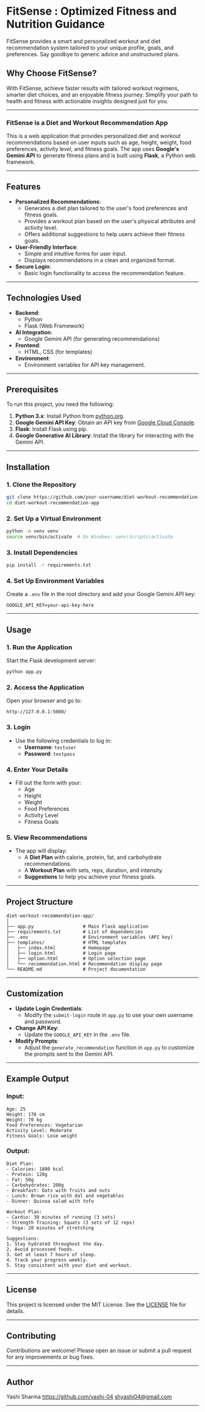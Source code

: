 # FitSense : Optimized Fitness and Nutrition Guidance
FitSense provides a smart and personalized workout and diet recommendation system tailored to your unique profile, goals, and preferences. Say goodbye to generic advice and unstructured plans.


## Why Choose FitSense?
 With FitSense, achieve faster results with tailored workout regimens, smarter diet choices, and an enjoyable fitness journey. Simplify your path to health and fitness with actionable insights designed just for you.

---

### FitSense is a Diet and Workout Recommendation App

This is a web application that provides personalized diet and workout recommendations based on user inputs such as age, height, weight, food preferences, activity level, and fitness goals. The app uses **Google's Gemini API** to generate fitness plans and is built using **Flask**, a Python web framework.

---

## Features
- **Personalized Recommendations**:
  - Generates a diet plan tailored to the user's food preferences and fitness goals.
  - Provides a workout plan based on the user's physical attributes and activity level.
  - Offers additional suggestions to help users achieve their fitness goals.
- **User-Friendly Interface**:
  - Simple and intuitive forms for user input.
  - Displays recommendations in a clean and organized format.
- **Secure Login**:
  - Basic login functionality to access the recommendation feature.

---

## Technologies Used
- **Backend**:
  - Python
  - Flask (Web Framework)
- **AI Integration**:
  - Google Gemini API (for generating recommendations)
- **Frontend**:
  - HTML, CSS (for templates)
- **Environment**:
  - Environment variables for API key management.

---

## Prerequisites
To run this project, you need the following:
1. **Python 3.x**: Install Python from [python.org](https://www.python.org/).
2. **Google Gemini API Key**: Obtain an API key from [Google Cloud Console](https://console.cloud.google.com/).
3. **Flask**: Install Flask using pip.
4. **Google Generative AI Library**: Install the library for interacting with the Gemini API.

---

## Installation

### 1. Clone the Repository
```bash
git clone https://github.com/your-username/diet-workout-recommendation-app.git
cd diet-workout-recommendation-app
```

### 2. Set Up a Virtual Environment
```bash
python -m venv venv
source venv/bin/activate  # On Windows: venv\Scripts\activate
```

### 3. Install Dependencies
```bash
pip install -r requirements.txt
```

### 4. Set Up Environment Variables
Create a `.env` file in the root directory and add your Google Gemini API key:
```plaintext
GOOGLE_API_KEY=your-api-key-here
```

---

## Usage

### 1. Run the Application
Start the Flask development server:
```bash
python app.py
```

### 2. Access the Application
Open your browser and go to:
```
http://127.0.0.1:5000/
```

### 3. Login
- Use the following credentials to log in:
  - **Username**: `testuser`
  - **Password**: `testpass`

### 4. Enter Your Details
- Fill out the form with your:
  - Age
  - Height
  - Weight
  - Food Preferences
  - Activity Level
  - Fitness Goals

### 5. View Recommendations
- The app will display:
  - A **Diet Plan** with calorie, protein, fat, and carbohydrate recommendations.
  - A **Workout Plan** with sets, reps, duration, and intensity.
  - **Suggestions** to help you achieve your fitness goals.

---

## Project Structure
```
diet-workout-recommendation-app/
│
├── app.py                  # Main Flask application
├── requirements.txt        # List of dependencies
├── .env                    # Environment variables (API key)
├── templates/              # HTML templates
│   ├── index.html          # Homepage
│   ├── login.html          # Login page
│   ├── option.html         # Option selection page
│   └── recommendation.html # Recommendation display page
└── README.md               # Project documentation
```

---

## Customization
- **Update Login Credentials**:
  - Modify the `submit-login` route in `app.py` to use your own username and password.
- **Change API Key**:
  - Update the `GOOGLE_API_KEY` in the `.env` file.
- **Modify Prompts**:
  - Adjust the `generate_recommendation` function in `app.py` to customize the prompts sent to the Gemini API.

---

## Example Output

### Input:
```plaintext
Age: 25
Height: 170 cm
Weight: 70 kg
Food Preferences: Vegetarian
Activity Level: Moderate
Fitness Goals: Lose weight
```

### Output:
```plaintext
Diet Plan:
- Calories: 1800 kcal
- Protein: 120g
- Fat: 50g
- Carbohydrates: 200g
- Breakfast: Oats with fruits and nuts
- Lunch: Brown rice with dal and vegetables
- Dinner: Quinoa salad with tofu

Workout Plan:
- Cardio: 30 minutes of running (3 sets)
- Strength Training: Squats (3 sets of 12 reps)
- Yoga: 20 minutes of stretching

Suggestions:
1. Stay hydrated throughout the day.
2. Avoid processed foods.
3. Get at least 7 hours of sleep.
4. Track your progress weekly.
5. Stay consistent with your diet and workout.
```

---

## License
This project is licensed under the MIT License. See the [LICENSE](LICENSE) file for details.

---

## Contributing
Contributions are welcome! Please open an issue or submit a pull request for any improvements or bug fixes.

---

## Author
Yashi Sharma
https://github.com/yashi-04
shyashi04@gmail.com

---

